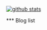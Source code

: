 [![github stats](https://github-readme-stats.vercel.app/api?username=nelero)](https://github.com/anuraghazra/github-readme-stats)

*** Blog list
<!-- BLOG-POST-LIST:START --><!-- BLOG-POST-LIST:END -->

<!--
**nelero/nelero** is a ✨ _special_ ✨ repository because its `README.md` (this file) appears on your GitHub profile.

Here are some ideas to get you started:

- 🔭 I’m currently working on ...
- 🌱 I’m currently learning ...
- 👯 I’m looking to collaborate on ...
- 🤔 I’m looking for help with ...
- 💬 Ask me about ...
- 📫 How to reach me: ...
- 😄 Pronouns: ...
- ⚡ Fun fact: ...
-->
